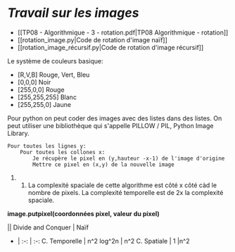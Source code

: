 # _Travail sur les images_
- [[TP08 - Algorithmique - 3 - rotation.pdf|TP08 Algorithmique - rotation]]
- [[rotation_image.py|Code de rotation d'image naïf]]
- [[rotation_image_récursif.py|Code de rotation d'image récursif]]

Le système de couleurs basique: 
- [R,V,B] <span class="red">Rouge</span>, <span class="green">Vert</span>, <span class="blue">Bleu</span> 
- [0,0,0] Noir
- <span class="red">[255,0,0] Rouge</span>
- [255,255,255] Blanc
- <span class="yellow">[255,255,0] Jaune</span>

Pour python on peut coder des images avec des listes dans des listes. 
On peut utiliser une bibliothèque qui s'appelle PILLOW / PIL, Python Image Library. 
 
```
Pour toutes les lignes y:
	Pour toutes les collones x:
		Je récupère le pixel en (y,hauteur -x-1) de l'image d'origine 
		Mettre ce pixel en (x,y) de la nouvelle image
```

1. 1. La complexité spaciale de cette algorithme est côté x côté càd le nombre de pixels. La complexité temporelle est de 2x la complexité spaciale. 

__image.putpixel(coordonnées pixel, valeur du pixel)__

 || Divide and Conquer | Naïf 
- | :-: | :-:
C. Temporelle | n^2 log^2n | n^2
C. Spatiale | 1 |n^2